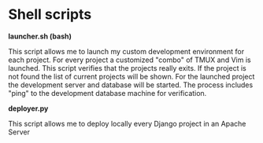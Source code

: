 Shell scripts
=============

**launcher.sh (bash)**

This script allows me to launch my custom development environment for each project.
For every project a customized "combo" of TMUX and Vim is launched.
This script verifies that the projects really exits. 
If the project is not found the list of current projects will be shown.
For the launched project the development server and database will be started. 
The process includes "ping" to the development database machine for verification. 


**deployer.py**

This script allows me to deploy locally every Django project in an Apache Server

